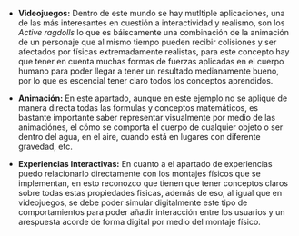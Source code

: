 - **Videojuegos:** Dentro de este mundo se hay mutltiple aplicaciones, una de las más interesantes en cuestión a interactividad y realismo, son los _Active ragdolls_ lo que es báiscamente una combinación de la animación de un personaje que al mismo tiempo pueden recibir colisiones y ser afectados por físicas extremadamente realistas, para este concepto hay que tener en cuenta muchas formas de fuerzas aplicadas en el cuerpo humano para poder llegar a tener un resultado medianamente bueno, por lo que es escencial tener claro todos los conceptos aprendidos.

- **Animación:** En este apartado, aunque en este ejemplo no se aplique de manera directa todas las formulas y conceptos matemáticos, es bastante importante saber representar visualmente por medio de las animaciónes, el cómo se comporta el cuerpo de cualquier objeto o ser dentro del agua, en el aire, cuando está en lugares con diferente gravedad, etc.

- **Experiencias Interactivas:** En cuanto a el apartado de experiencias puedo relacionarlo directamente con los montajes físicos que se implementan, en esto reconozco que tienen que tener conceptos claros sobre todas estas propiedades fisicas, además de eso, al igual que en videojuegos, se debe poder simular digitalmente este tipo de comportamientos para poder añadir interacción entre los usuarios y un arespuesta acorde de forma digital por medio del montaje físico.
